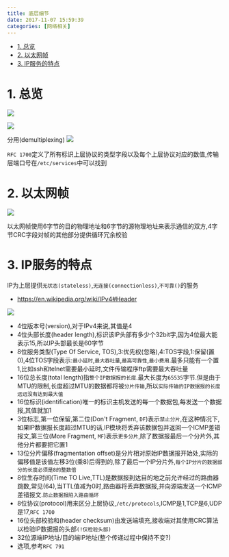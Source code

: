 ```yaml
---
title: 底层细节
date: 2017-11-07 15:59:39
categories: [网络相关]
---
```


<!-- TOC -->

- [1. 总览](#1-总览)
- [2. 以太网帧](#2-以太网帧)
- [3. IP服务的特点](#3-ip服务的特点)

<!-- /TOC -->


<a id="markdown-1-总览" name="1-总览"></a>
# 1. 总览
![](http://ouxarji35.bkt.clouddn.com/snipaste_20171107_163348.png)

![](http://ouxarji35.bkt.clouddn.com/snipaste_20171107_163524.png)

分用(demultiplexing)
![](http://ouxarji35.bkt.clouddn.com/snipaste_20171107_164107.png)

`RFC 1700`定义了所有标识上层协议的类型字段以及每个上层协议对应的数值,传输层端口号在`/etc/services`中可以找到

<a id="markdown-2-以太网帧" name="2-以太网帧"></a>
# 2. 以太网帧
![](http://ouxarji35.bkt.clouddn.com/snipaste_20171107_163910.png)

以太网帧使用6字节的目的物理地址和6字节的源物理地址来表示通信的双方,4字节CRC字段对帧的其他部分提供循环冗余校验

<a id="markdown-3-ip服务的特点" name="3-ip服务的特点"></a>
# 3. IP服务的特点

IP为上层提供`无状态(stateless)`,`无连接(connectionless)`,`不可靠()`的服务

* https://en.wikipedia.org/wiki/IPv4#Header

![](http://ouxarji35.bkt.clouddn.com/snipaste_20171107_160542.png)

* 4位版本号(version),对于IPv4来说,其值是4
* 4位头部长度(header length),标识该IP头部有多少个32bit字,因为4位最大能表示15,所以IP头部最长是60字节
* 8位服务类型(Type Of Service, TOS),3:优先权(忽略),4:TOS字段,1:保留(置0),4位TOS字段表示:`最小延时`,`最大吞吐量`,`最高可靠性`,`最小费用`.最多只能有一个置1,比如ssh和telnet需要最小延时,文件传输程序ftp需要最大吞吐量
* 16位总长度(total length)指`整个IP数据报的长度`.最大长度为`65535`字节.但是由于MTU的限制,长度超过MTU的数据都将被`分片传输`,所以`实际传输的IP数据报的长度远远没有达到最大值`
* 16位标识(identification)唯一的标识主机发送的每一个数据包,每发送一个数据报,其值就加1
* 3位标志,第一位保留,第二位(Don't Fragment, `DF`)表示`禁止分片`,在这种情况下,如果IP数据报长度超过MTU的话,IP模块将丢弃该数据包并返回一个ICMP差错报文,第三位(More Fragment, `MF`)表示`更多分片`,除了数据报最后一个分片外,其他分片都要把它置1
* 13位分片偏移(fragmentation offset)是分片相对原始IP数据报开始处,实际的偏移值是该值左移3位(乘8)后得到的,除了最后一个IP分片外,`每个IP分片的数据部分的长度必须是8的整数倍`
* 8位生存时间(Time TO Live,TTL)是数据报到达目的地之前允许经过的路由器跳数,常见(64),当TTL值减为0时,路由器将丢弃数据报,并向源端发送一个ICMP差错报文.`防止数据报陷入路由循环`
* 8位协议(protocol)用来区分上层协议,`/etc/protocols`,ICMP是1,TCP是6,UDP是17,`RFC 1700`
* 16位头部校验和(header checksum)由发送端填充,接收端对其使用CRC算法以检验IP数据报的头部`(!仅检验头部)`
* 32位源端IP地址/目的端IP地址(整个传递过程中保持不变?)
* 选项,参考`RFC 791`
